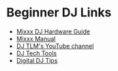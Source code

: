 # Beginner DJ Links

  - [Mixxx DJ Hardware Guide](hardware%20compatibility)
  - [Mixxx Manual](http://mixxx.org/manual/latest/)
  - [DJ TLM's YouTube
    channel](https://www.youtube.com/channel/UC7oEb0WuQTZitaPz9W7SQUw)
  - [DJ Tech Tools](http://djtechtools.com/)
  - [Digital DJ Tips](http://www.digitaldjtips.com/)
